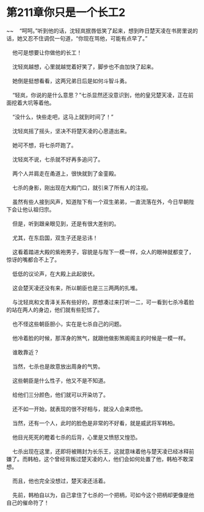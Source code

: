 # 第211章你只是一个长工2
~~&nbsp;&nbsp;&nbsp;&nbsp;“呵呵。”听到他的话，沈轻岚抿唇低笑了起来，想到昨日楚天凌在书房里说的话，她又忍不住调侃一句道，“你现在骂他，可能有点早了。”<br><br>&nbsp;&nbsp;&nbsp;&nbsp;他可是想要让你做他的长工！<br><br>&nbsp;&nbsp;&nbsp;&nbsp;沈轻岚越想，心里就越觉着好笑了，脚步也不由加快了起来。<br><br>&nbsp;&nbsp;&nbsp;&nbsp;她倒是挺想看看，这两兄弟日后是如何斗智斗勇。<br><br>&nbsp;&nbsp;&nbsp;&nbsp;“轻岚，你说的是什么意思？”七杀显然还没意识到，他的皇兄楚天凌，正在前面挖着大坑等着他。<br><br>&nbsp;&nbsp;&nbsp;&nbsp;“没什么，快些走吧，这马上就到时间了！”<br><br>&nbsp;&nbsp;&nbsp;&nbsp;沈轻岚摇了摇头，坚决不将楚天凌的心思道出来。<br><br>&nbsp;&nbsp;&nbsp;&nbsp;她可不想，将七杀吓跑了。<br><br>&nbsp;&nbsp;&nbsp;&nbsp;沈轻岚不说，七杀就不好再多追问了。<br><br>&nbsp;&nbsp;&nbsp;&nbsp;两个人并肩走在甬道上，很快就到了金銮殿。<br><br>&nbsp;&nbsp;&nbsp;&nbsp;七杀的身影，刚出现在大殿门口，就引来了所有人的注视。<br><br>&nbsp;&nbsp;&nbsp;&nbsp;虽然有些人接到风声，知道陛下有一个双生弟弟，一直流落在外，今日早朝陛下会让他认祖归宗。<br><br>&nbsp;&nbsp;&nbsp;&nbsp;但是，听到跟亲眼见到，还是有很大差别的。<br><br>&nbsp;&nbsp;&nbsp;&nbsp;尤其，在东启国，双生子还是忌讳！<br><br>&nbsp;&nbsp;&nbsp;&nbsp;这看着踏进大殿的紫袍男子，容貌是与陛下一模一样，众人的眼神就都变了，惊讶的嘴都合不上了。<br><br>&nbsp;&nbsp;&nbsp;&nbsp;低低的议论声，在大殿上此起彼伏。<br><br>&nbsp;&nbsp;&nbsp;&nbsp;这会楚天凌还没有来，所以朝臣也是三三两两的扎堆。<br><br>&nbsp;&nbsp;&nbsp;&nbsp;与沈轻岚和文青泽关系有些好的，原想凑过来打听一二，可一看到七杀冷着脸的站在两人的身边，他们就有些犯怵了。<br><br>&nbsp;&nbsp;&nbsp;&nbsp;也不怪这些朝臣胆小，实在是七杀自己的问题。<br><br>&nbsp;&nbsp;&nbsp;&nbsp;他冷着脸的时候，那浑身的煞气，就跟他做影煞阁阁主的时候是一模一样。<br><br>&nbsp;&nbsp;&nbsp;&nbsp;谁敢靠近？<br><br>&nbsp;&nbsp;&nbsp;&nbsp;当然，七杀也是故意放出周身的气势。<br><br>&nbsp;&nbsp;&nbsp;&nbsp;这些朝臣是什么性子，他又不是不知道。<br><br>&nbsp;&nbsp;&nbsp;&nbsp;给他们三分颜色，他们就可以开染坊了。<br><br>&nbsp;&nbsp;&nbsp;&nbsp;还不如一开始，就表现的很不好相与，就没人会来烦他。<br><br>&nbsp;&nbsp;&nbsp;&nbsp;当然，还有一个人，此时的脸色是非常的不好看，就是威武将军韩柏。<br><br>&nbsp;&nbsp;&nbsp;&nbsp;他目光死死的瞪着七杀的后背，心里是又愤怒又惶恐。<br><br>&nbsp;&nbsp;&nbsp;&nbsp;七杀出现在这里，还即将被赐封为长乐王，这就意味着他与楚天凌已经冰释前嫌了。而韩柏，这个曾经背叛过楚天凌的人，他们会如何处置了他，韩柏不敢深想。<br><br>&nbsp;&nbsp;&nbsp;&nbsp;而且，他也完全没想过，楚天凌还活着。<br><br>&nbsp;&nbsp;&nbsp;&nbsp;先前，韩柏自以为，自己拿住了七杀的一个把柄，可如今这个把柄却更像是他自己的催命符了！<br><br>
                    

<script>_fwqdsqadxfw()</script>
<div><script>_dfwf1dw();</script></div>
<div><script>_dfwf1agdw();</script></div>
                